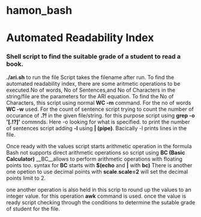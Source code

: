 # hamon_bash
# Automated Readability Index
### Shell script to find the suitable grade of a student to read a book.
__./ari.sh__ to run the file
Script takes the filename after run.
To find the automated readability index, there are some aritmetic operations to be executed.No of words, No of Sentences,and No of Characters in the string/file are the parameters for the ARI equation. To find the No of Characters, this script using normal __WC -m__ command. For the no of words __WC -w__ used. For the count of sentence script trying to count the number of occurance of __.?!__ in the given file/string. for this purpose script using __grep -o '[.!?]'__ commnds. Here -o looking for what is specified. to print the number of sentences script adding __-l__ using __| (pipe)__. Bacically -l prints lines in the file.

Once ready with the values script starts arithmetic operation in the formula
Bash not supports direct arithmetic operations so script using __BC (Basic Calculator)__ __BC__allows to perform arithmetic operations with floating points too. syntax for __BC__ starts with __$(echo__ and __|__ with __bc)__ There is another one opetion to use decimal points with __scale__.__scale=2__ will set the decimal points limit to 2.

one another operation is also held in this scrip to round up the values to an integer value. for this operation __awk__ command is used.
once the value is ready script checking through the conditions to determine the sutable grade of student for the file.
